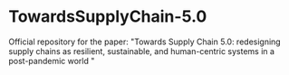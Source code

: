 # TowardsSupplyChain-5.0
Official repository for the paper: "Towards Supply Chain 5.0: redesigning supply chains as resilient, sustainable, and human-centric systems in a post-pandemic world "

